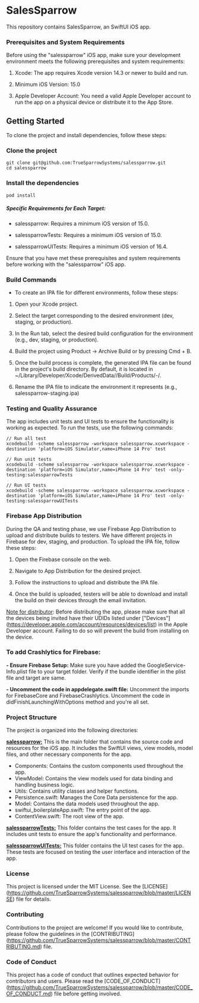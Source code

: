 # SalesSparrow

This repository contains SalesSparrow, an SwiftUI iOS app.

### Prerequisites and System Requirements

Before using the "salessparrow" iOS app, make sure your development environment meets the following prerequisites and system requirements:

1. Xcode: The app requires Xcode version 14.3 or newer to build and run.

2. Minimum iOS Version: 15.0

3. Apple Developer Account: You need a valid Apple Developer account to run the app on a physical device or distribute it to the App Store.

## Getting Started

To clone the project and install dependencies, follow these steps:

### Clone the project

```
git clone git@github.com:TrueSparrowSystems/salessparrow.git
cd salessparrow
```

### Install the dependencies

```
pod install
```

##### Specific Requirements for Each Target:

- salessparrow: Requires a minimum iOS version of 15.0.

- salessparrowTests: Requires a minimum iOS version of 15.0.

- salessparrowUITests: Requires a minimum iOS version of 16.4.

Ensure that you have met these prerequisites and system requirements before working with the "salessparrow" iOS app.

### Build Commands

- To create an IPA file for different environments, follow these steps:

1. Open your Xcode project.

2. Select the target corresponding to the desired environment (dev, staging, or production).

3. In the Run tab, select the desired build configuration for the environment (e.g., dev, staging, or production).

4. Build the project using Product -> Archive Build or by pressing Cmd + B.

5. Once the build process is complete, the generated IPA file can be found in the project's build directory. By default, it is located in ~/Library/Developer/Xcode/DerivedData/<ProjectName>/Build/Products/<Configuration>-<Platform>/.

6. Rename the IPA file to indicate the environment it represents (e.g., salessparrow-staging.ipa)

### Testing and Quality Assurance

The app includes unit tests and UI tests to ensure the functionality is working as expected. To run the tests, use the following commands:

```
// Run all test
xcodebuild -scheme salessparrow -workspace salessparrow.xcworkspace -destination 'platform=iOS Simulator,name=iPhone 14 Pro' test

// Run unit tests
xcodebuild -scheme salessparrow -workspace salessparrow.xcworkspace -destination 'platform=iOS Simulator,name=iPhone 14 Pro' test -only-testing:salessparrowTests

// Run UI tests
xcodebuild -scheme salessparrow -workspace salessparrow.xcworkspace -destination 'platform=iOS Simulator,name=iPhone 14 Pro' test -only-testing:salessparrowUITests

```

### Firebase App Distribution

During the QA and testing phase, we use Firebase App Distribution to upload and distribute builds to testers. We have different projects in Firebase for dev, staging, and production. To upload the IPA file, follow these steps:

1. Open the Firebase console on the web.

2. Navigate to App Distribution for the desired project.

3. Follow the instructions to upload and distribute the IPA file.

4. Once the build is uploaded, testers will be able to download and install the build on their devices through the email invitation.

<u>Note for distributor</u>: Before distributing the app, please make sure that all the devices being invited have their UDIDs listed under ["Devices"] (https://developer.apple.com/account/resources/devices/list) in the Apple Developer account. Failing to do so will prevent the build from installing on the device.

### To add Crashlytics for Firebase:

<b>- Ensure Firebase Setup:</b> Make sure you have added the GoogleService-Info.plist file to your target folder. Verify if the bundle identifier in the plist file and target are same.

<b> - Uncomment the code in appdelegate.swift file:</b> Uncomment the imports for FirebaseCore and FirebaseCrashlytics. Uncomment the code in didFinishLaunchingWithOptions method and you're all set.

### Project Structure

The project is organized into the following directories:

<b><u>salessparrow:</u></b> This is the main folder that contains the source code and resources for the iOS app. It includes the SwiftUI views, view models, model files, and other necessary components for the app.

- Components: Contains the custom components used throughout the app.
- ViewModel: Contains the view models used for data binding and handling business logic.
- Utils: Contains utility classes and helper functions.
- Persistence.swift: Manages the Core Data persistence for the app.
- Model: Contains the data models used throughout the app.
- swiftui_boilerplateApp.swift: The entry point of the app.
- ContentView.swift: The root view of the app.

<b><u>salessparrowTests:</u></b> This folder contains the test cases for the app. It includes unit tests to ensure the app's functionality and performance.

<b><u>salessparrowUITests:</u></b> This folder contains the UI test cases for the app. These tests are focused on testing the user interface and interaction of the app.

### License

This project is licensed under the MIT License. See the [LICENSE] (https://github.com/TrueSparrowSystems/salessparrow/blob/master/LICENSE) file for details.

### Contributing

Contributions to the project are welcome! If you would like to contribute, please follow the guidelines in the [CONTRIBUTING] (https://github.com/TrueSparrowSystems/salessparrow/blob/master/CONTRIBUTING.md) file.

### Code of Conduct

This project has a code of conduct that outlines expected behavior for contributors and users. Please read the [CODE_OF_CONDUCT] (https://github.com/TrueSparrowSystems/salessparrow/blob/master/CODE_OF_CONDUCT.md) file before getting involved.
